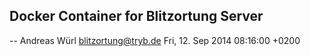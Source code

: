 
Docker Container for Blitzortung Server
----------------------------


 -- Andreas Würl <blitzortung@tryb.de>  Fri, 12. Sep 2014 08:16:00 +0200

